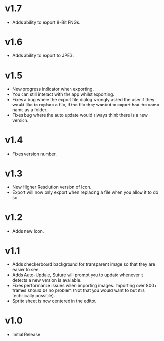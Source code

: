 v1.7
====
- Adds ability to export 8-Bit PNGs.

v1.6
====
- Adds ability to export to JPEG.

v1.5
====
- New progress indicator when exporting.
- You can still interact with the app whilst exporting.
- Fixes a bug where the export file dialog wrongly asked the user if they would like to replace a file, if the file they wanted to export had the same name as a folder.
- Fixes bug where the auto update would always think there is a new version.

v1.4
====
- Fixes version number.

v1.3
====
- New Higher Resolution version of Icon.
- Export will now only export when replacing a file when you allow it to do so.

v1.2
====
- Adds new Icon.

v1.1
====
- Adds checkerboard background for transparent image so that they are easier to see.
- Adds Auto-Update, Suture will prompt you to update whenever it detects a new version is available.
- Fixes performance issues when importing images. Importing over 800+ frames should be no problem (Not that you would want to but it is technically possible).
- Sprite sheet is now centered in the editor.

v1.0
====
- Initial Release
